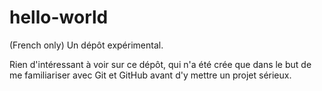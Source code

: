 # hello-world
(French only) Un dépôt expérimental.

Rien d'intéressant à voir sur ce dépôt, qui n'a été crée que dans le but de me
familiariser avec Git et GitHub avant d'y mettre un projet sérieux.
